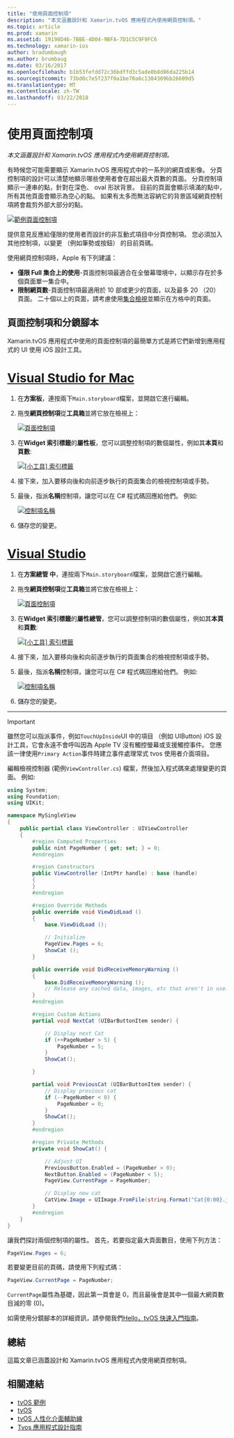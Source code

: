 ```yaml
---
title: "使用頁面控制項"
description: "本文涵蓋設計和 Xamarin.tvOS 應用程式內使用網頁控制項。"
ms.topic: article
ms.prod: xamarin
ms.assetid: 19198D46-7BBE-4D04-9BFA-7D1C5C9F9FC6
ms.technology: xamarin-ios
author: bradumbaugh
ms.author: brumbaug
ms.date: 03/16/2017
ms.openlocfilehash: b1b53fefdd72c36bdffd3c5ade0b8d86da225b14
ms.sourcegitcommit: 73bd0c7e5f237f0a1be70a6c1384309bb26609d5
ms.translationtype: MT
ms.contentlocale: zh-TW
ms.lasthandoff: 03/22/2018
---
```

# <a name="working-with-page-control"></a>使用頁面控制項

_本文涵蓋設計和 Xamarin.tvOS 應用程式內使用網頁控制項。_

有時候您可能需要顯示 Xamarin.tvOS 應用程式中的一系列的網頁或影像。 分頁控制項的設計可以清楚地顯示哪些使用者會在超出最大頁數的頁面。 分頁控制項顯示一連串的點，針對在深色、 oval 形狀背景。 目前的頁面會顯示填滿的點中，所有其他頁面會顯示為空心的點。 如果有太多而無法容納它的背景區域網頁控制項將會裁剪外部大部分的點。

[![](page-controls-images/page01.png "範例頁面控制項")](page-controls-images/page01.png#lightbox)

提供意見反應給僅限的使用者而設計的非互動式項目中分頁控制項。 您必須加入其他控制項，以變更 （例如筆勢或按鈕） 的目前頁碼。

使用網頁控制項時，Apple 有下列建議：

- **僅限 Full 集合上的使用**-頁面控制項最適合在全螢幕環境中，以顯示存在於多個頁面單一集合中。
- **限制網頁數**-頁面控制項最適用於 10 部或更少的頁面，以及最多 20 （20） 頁面。 二十個以上的頁面，請考慮使用[集合檢視](~/ios/tvos/user-interface/collection-views.md)並顯示在方格中的頁面。

<a name="Page-Controls-and-Storyboards" />

## <a name="page-controls-and-storyboards"></a>頁面控制項和分鏡腳本

Xamarin.tvOS 應用程式中使用的頁面控制項的最簡單方式是將它們新增到應用程式的 UI 使用 iOS 設計工具。

# <a name="visual-studio-for-mactabvsmac"></a>[Visual Studio for Mac](#tab/vsmac)

    
1. 在**方案板**，連按兩下`Main.storyboard`檔案，並開啟它進行編輯。
1. 拖曳**網頁控制項**從**工具箱**並將它放在檢視上： 

    [![](page-controls-images/page02.png "頁面控制項")](page-controls-images/page02.png#lightbox)
1. 在**Widget 索引標籤**的**屬性板**，您可以調整控制項的數個屬性，例如其**本頁**和**頁數**: 

    [![](page-controls-images/page03.png "[小工具] 索引標籤")](page-controls-images/page03.png#lightbox)
1. 接下來，加入要移向後和向前逐步執行的頁面集合的檢視控制項或手勢。
1. 最後，指派**名稱**控制項，讓您可以在 C# 程式碼回應給他們。 例如:  

    [![](page-controls-images/page04.png "控制項名稱")](page-controls-images/page04.png#lightbox)
1. 儲存您的變更。
    

# <a name="visual-studiotabvswin"></a>[Visual Studio](#tab/vswin)

    
1. 在**方案總管 中**，連按兩下`Main.storyboard`檔案，並開啟它進行編輯。
1. 拖曳**網頁控制項**從**工具箱**並將它放在檢視上： 

    [![](page-controls-images/page02-vs.png "頁面控制項")](page-controls-images/page02-vs.png#lightbox)
1. 在**Widget 索引標籤**的**屬性總管**，您可以調整控制項的數個屬性，例如其**本頁**和**頁數**: 

    [![](page-controls-images/page03-vs.png "[小工具] 索引標籤")](page-controls-images/page03-vs.png#lightbox)
1. 接下來，加入要移向後和向前逐步執行的頁面集合的檢視控制項或手勢。
1. 最後，指派**名稱**控制項，讓您可以在 C# 程式碼回應給他們。 例如:  

    [![](page-controls-images/page04-vs.png "控制項名稱")](page-controls-images/page04-vs.png#lightbox)
1. 儲存您的變更。
    

-----

> [!IMPORTANT]
> 雖然您可以指派事件，例如`TouchUpInside`UI 中的項目 （例如 UIButton) iOS 設計工具，它會永遠不會呼叫因為 Apple TV 沒有觸控螢幕或支援觸控事件。 您應該一律使用`Primary Action`事件時建立事件處理常式 tvos 使用者介面項目。




編輯檢視控制器 (範例`ViewController.cs`) 檔案，然後加入程式碼來處理變更的頁面。 例如: 

```csharp
using System;
using Foundation;
using UIKit;

namespace MySingleView
{
    public partial class ViewController : UIViewController
    {
        #region Computed Properties
        public nint PageNumber { get; set; } = 0;
        #endregion

        #region Constructors
        public ViewController (IntPtr handle) : base (handle)
        {
        }
        #endregion

        #region Override Methods
        public override void ViewDidLoad ()
        {
            base.ViewDidLoad ();

            // Initialize
            PageView.Pages = 6;
            ShowCat ();
        }

        public override void DidReceiveMemoryWarning ()
        {
            base.DidReceiveMemoryWarning ();
            // Release any cached data, images, etc that aren't in use.
        }
        #endregion

        #region Custom Actions
        partial void NextCat (UIBarButtonItem sender) {

            // Display next Cat
            if (++PageNumber > 5) {
                PageNumber = 5;
            }
            ShowCat();

        }

        partial void PreviousCat (UIBarButtonItem sender) {
            // Display previous cat
            if (--PageNumber < 0) {
                PageNumber = 0;
            }
            ShowCat();
        }
        #endregion

        #region Private Methods
        private void ShowCat() {

            // Adjust UI
            PreviousButton.Enabled = (PageNumber > 0);
            NextButton.Enabled = (PageNumber < 5);
            PageView.CurrentPage = PageNumber;

            // Display new cat
            CatView.Image = UIImage.FromFile(string.Format("Cat{0:00}.jpg",PageNumber+1));
        }
        #endregion
    }
}
```

讓我們探討兩個控制項的屬性。 首先，若要指定最大頁面數目，使用下列方法：

```csharp
PageView.Pages = 6;
```

若要變更目前的頁碼，請使用下列程式碼：

```csharp
PageView.CurrentPage = PageNumber;
```

`CurrentPage`屬性為基礎，因此第一頁會是 0，而且最後會是其中一個最大網頁數目減的零 (0)。

如需使用分鏡腳本的詳細資訊，請參閱我們[Hello，tvOS 快速入門指南](~/ios/tvos/get-started/hello-tvos.md)。 

<a name="Summary" />

## <a name="summary"></a>總結

這篇文章已涵蓋設計和 Xamarin.tvOS 應用程式內使用網頁控制項。



## <a name="related-links"></a>相關連結

- [tvOS 範例](https://developer.xamarin.com/samples/tvos/all/)
- [tvOS](https://developer.apple.com/tvos/)
- [tvOS 人性化介面輔助線](https://developer.apple.com/tvos/human-interface-guidelines/)
- [Tvos 應用程式設計指南](https://developer.apple.com/library/prerelease/tvos/documentation/General/Conceptual/AppleTV_PG/)
